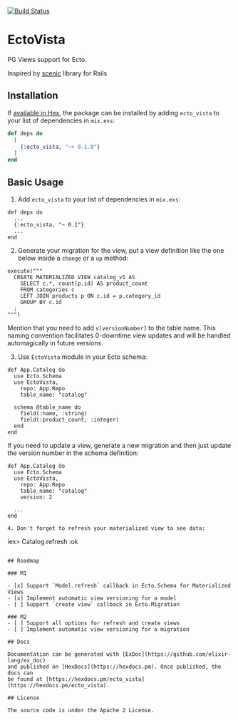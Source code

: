 [![Build Status](https://travis-ci.org/flowerett/ecto_vista.svg?branch=master)](https://travis-ci.org/flowerett/ecto_vista)

# EctoVista

PG Views support for Ecto.

Inspired by [scenic](https://github.com/scenic-views/scenic) library for Rails

## Installation

If [available in Hex](https://hex.pm/docs/publish), the package can be installed
by adding `ecto_vista` to your list of dependencies in `mix.exs`:

```elixir
def deps do
  [
    {:ecto_vista, "~> 0.1.0"}
  ]
end
```

## Basic Usage

1. Add `ecto_vista` to your list of dependencies in `mix.exs`:

```
def deps do
  ...
  {:ecto_vista, "~ 0.1"}
  ...
end
```

2. Generate your migration for the view, put a view definition like the one below
inside a `change` or a `up` method:

```
execute("""
  CREATE MATERIALIZED VIEW catalog_v1 AS
    SELECT c.*, count(p.id) AS product_count
    FROM categories c
    LEFT JOIN products p ON c.id = p.category_id
    GROUP BY c.id
  ;
""")
```

Mention that you need to add `v[versionNumber]` to the table name.
This naming convention facilitates 0-downtime view updates and will be handled automagically in future versions.

3. Use `EctoVista` module in your Ecto schema:

```
def App.Catalog do
  use Ecto.Schema
  use EctoVista,
    repo: App.Repo
    table_name: "catalog"

  schema @table_name do
    field(:name, :string)
    field(:product_count, :integer)
  end
end
```

If you need to update a view, generate a new migration and then just update the version number in the schema definition:

```
def App.Catalog do
  use Ecto.Schema
  use EctoVista,
    repo: App.Repo
    table_name: "catalog"
    version: 2

  ...
end

4. Don't forget to refresh your materialized view to see data:

```
iex> Catalog.refresh
:ok
```

## Roadmap

### M1

- [x] Support `Model.refresh` callback in Ecto.Schema for Materialized Views
- [x] Implement automatic view versioning for a model
- [ ] Support `create view` callback in Ecto.Migration

### M2
- [ ] Support all options for refresh and create views
- [ ] Implement automatic view versioning for a migration

## Docs

Documentation can be generated with [ExDoc](https://github.com/elixir-lang/ex_doc)
and published on [HexDocs](https://hexdocs.pm). Once published, the docs can
be found at [https://hexdocs.pm/ecto_vista](https://hexdocs.pm/ecto_vista).

## License

The source code is under the Apache 2 License.
